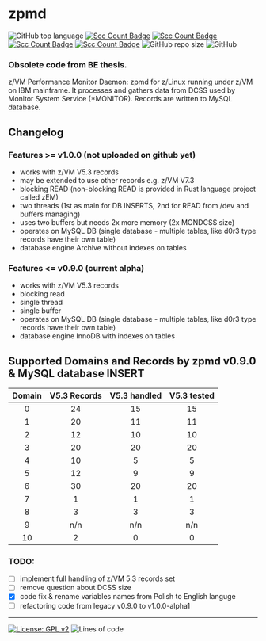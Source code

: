 # zpmd
![GitHub top language](https://img.shields.io/github/languages/top/pak-center/zpmd?style=plastic)
[![Scc Count Badge](https://sloc.xyz/github/pak-center/zpmd/)](https://github.com/pak-center/zpmd/)
[![Scc Count Badge](https://sloc.xyz/github/pak-center/zpmd/?category=code)](https://github.com/pak-center/zpmd/)
[![Scc Count Badge](https://sloc.xyz/github/pak-center/zpmd/?category=comments)](https://github.com/pak-center/zpmd/)
[![Scc Count Badge](https://sloc.xyz/github/pak-center/zpmd/?category=blanks)](https://github.com/pak-center/zpmd/)
![GitHub repo size](https://img.shields.io/github/repo-size/pak-center/zpmd?style=plastic)
![GitHub](https://img.shields.io/github/license/pak-center/zpmd?style=plastic)

### Obsolete code from BE thesis.

z/VM Performance Monitor Daemon: zpmd for z/Linux running under z/VM on IBM mainframe. It processes and gathers data from DCSS used by Monitor System Service (*MONITOR). Records are written to MySQL database. 

## Changelog

### Features >= v1.0.0 (not uploaded on github yet)

- works with z/VM V5.3 records
- may be extended to use other records e.g. z/VM V7.3
- blocking READ (non-blocking READ is provided in Rust language project called zEM)
- two threads (1st as main for DB INSERTS, 2nd for READ from /dev and buffers managing)
- uses two buffers but needs 2x more memory (2x MONDCSS size)
- operates on MySQL DB (single database - multiple tables, like d0r3 type records have their own table)
- database engine Archive without indexes on tables

### Features <= v0.9.0 (current alpha)

- works with z/VM V5.3 records
- blocking read
- single thread
- single buffer
- operates on MySQL DB (single database - multiple tables, like d0r3 type records have their own table)
- database engine InnoDB with indexes on tables

## Supported Domains and Records by zpmd v0.9.0 & MySQL database INSERT

| Domain | V5.3 Records | V5.3 handled | V5.3 tested |
| :---: | :---: | :---: | :---: |
| 0 | 24 | 15 | 15 |
| 1 | 20 | 11 | 11 |
| 2 | 12 | 10 | 10 |
| 3 | 20 | 20 | 20 |
| 4 | 10 | 5 | 5 |
| 5 | 12 | 9 | 9 |
| 6 | 30 | 20 | 20 |
| 7 | 1 | 1 | 1 |
| 8 | 3 | 3 | 3 |
| 9 | n/n | n/n | n/n |
| 10 | 2 | 0 | 0 |

### TODO:

- [ ] implement full handling of z/VM 5.3 records set 
- [ ] remove question about DCSS size
- [X] code fix & rename variables names from Polish to English languge
- [ ] refactoring code from legacy v0.9.0 to v1.0.0-alpha1

---

[![License: GPL v2](https://img.shields.io/badge/License-GPL_v2-blue.svg)](https://www.gnu.org/licenses/old-licenses/gpl-2.0.en.html)
![Lines of code](https://img.shields.io/tokei/lines/github/pak-center/zpmd?label=total%20lines%20of%20code&style=plastic)
